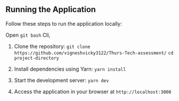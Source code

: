 ## Running the Application

Follow these steps to run the application locally:

Open `git bash` Cli,

1. Clone the repository:
   `git clone https://github.com/vigneshvicky3122/Thurs-Tech-assessment/`
   `cd project-directory`

2. Install dependencies using Yarn:
   `yarn install`

3. Start the development server:
   `yarn dev`

4. Access the application in your browser at
   `http://localhost:3000`
